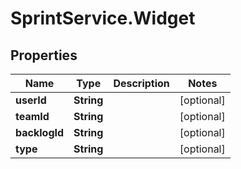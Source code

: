 # SprintService.Widget

## Properties

Name | Type | Description | Notes
------------ | ------------- | ------------- | -------------
**userId** | **String** |  | [optional] 
**teamId** | **String** |  | [optional] 
**backlogId** | **String** |  | [optional] 
**type** | **String** |  | [optional] 


